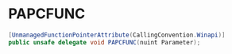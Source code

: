 # PAPCFUNC

```csharp
[UnmanagedFunctionPointerAttribute(CallingConvention.Winapi)]
public unsafe delegate void PAPCFUNC(nuint Parameter);
```
